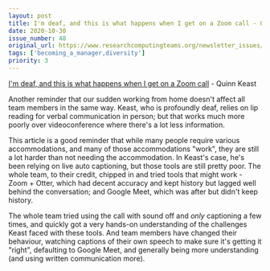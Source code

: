 ```yaml
---
layout: post
title: I'm deaf, and this is what happens when I get on a Zoom call - Quinn Keast
date: 2020-10-30
issue_number: 48
original_url: https://www.researchcomputingteams.org/newsletter_issues/0048
tags: ['becoming_a_manager,diversity']
priority: 3
---
```


<!-- markdownlint-disable MD033 -->
<!-- markdownlint-disable MD041 -->
<!-- markdownlint-disable MD049 -->

[I'm deaf, and this is what happens when I get on a Zoom call](https://www.fastcompany.com/90565930/im-deaf-and-this-is-what-happens-when-i-get-on-a-zoom-call) - Quinn Keast

Another reminder that our sudden working from home doesn't affect all team members in the same way. Keast, who is profoundly deaf, relies on lip reading for verbal communication in person; but that works much more poorly over videoconference where there's a lot less information.

This article is a good reminder that while many people require various accommodations, and many of those accommodations "work", they are still a lot harder than not needing the accommodation. In Keast's case, he's been relying on live auto captioning, but those tools are still pretty poor. The whole team, to their credit, chipped in and tried tools that might work - Zoom + Otter, which had decent accuracy and kept history but lagged well behind the conversation; and Google Meet, which was after but didn't keep history.

The whole team tried using the call with sound off and *only* captioning a few times, and quickly got a very hands-on understanding of the challenges Keast faced with these tools. And team members have changed their behaviour, watching captions of their own speech to make sure it's getting it "right", defaulting to Google Meet, and generally being more understanding (and using written communication more).
